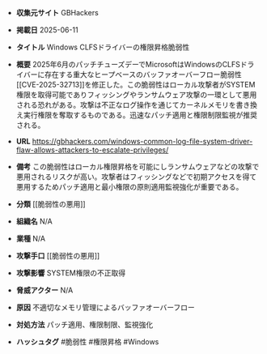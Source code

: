 - **収集元サイト**
GBHackers

- **掲載日**
2025-06-11

- **タイトル**
Windows CLFSドライバーの権限昇格脆弱性

- **概要**
2025年6月のパッチチューズデーでMicrosoftはWindowsのCLFSドライバーに存在する重大なヒープベースのバッファオーバーフロー脆弱性[[CVE-2025-32713]]を修正した。この脆弱性はローカル攻撃者がSYSTEM権限を取得可能でありフィッシングやランサムウェア攻撃の一環として悪用される恐れがある。攻撃は不正なログ操作を通じてカーネルメモリを書き換え実行権限を奪取するものである。迅速なパッチ適用と権限制限監視が推奨される。

- **URL**
https://gbhackers.com/windows-common-log-file-system-driver-flaw-allows-attackers-to-escalate-privileges/

- **備考**
この脆弱性はローカル権限昇格を可能にしランサムウェアなどの攻撃で悪用されるリスクが高い。攻撃者はフィッシングなどで初期アクセスを得て悪用するためパッチ適用と最小権限の原則適用監視強化が重要である。

- **分類**
[[脆弱性の悪用]]

- **組織名**
N/A

- **業種**
N/A

- **攻撃手口**
[[脆弱性の悪用]]

- **攻撃影響**
SYSTEM権限の不正取得

- **脅威アクター**
N/A

- **原因**
不適切なメモリ管理によるバッファオーバーフロー

- **対処方法**
パッチ適用、権限制限、監視強化

- **ハッシュタグ**
#脆弱性 #権限昇格 #Windows
